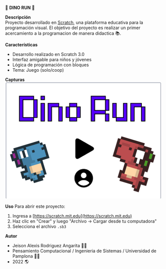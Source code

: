 🏃 **DINO RUN** 🏃

**Descripción**  
Proyecto desarrollado en [Scratch](https://scratch.mit.edu/), una plataforma educativa para la programación visual. El objetivo del proyecto es realizar un primer acercamiento a la programacion de manera didactica 📚.

**Características**
- Desarrollo realizado en Scratch 3.0 
- Interfaz amigable para niños y jóvenes
- Lógica de programación con bloques
- Tema: Juego (solo/coop)

**Capturas**
![Captura del juego](menu_dino_run.png)

**Uso**
Para abrir este proyecto:
1. Ingresa a [https://scratch.mit.edu](https://scratch.mit.edu)
2. Haz clic en "Crear" y luego "Archivo → Cargar desde tu computadora"
3. Selecciona el archivo `.sb3`

**Autor**
- Jeison Alexis Rodriguez Angarita 🙍‍♂️
- Pensamiento Computacional / Ingenieria de Sistemas / Universidad de Pamplona 👨‍🎓
- 2022 🌎
